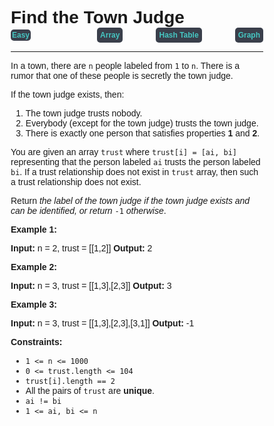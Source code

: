 
<style>
*{
    font-family: "Plus Jakarta Sans", sans-serif;
    padding: 0;
    margin: 0;
    box-sizing: border-box;
}
.diff{
    background: #3a3f4b;
    padding: 5px;
    width: max-content;
    border-radius: 5px;
    font-size: 12px;
    font-family: "Plus Jakarta Sans", sans-serif;
    font-weight: 700;
}
</style>

# Find the Town Judge

<div style="display: flex; justify-content: space-between; align-items: center">
<div class="diff" style="color: #46c6c2;padding: 2px; background-color: '#3a3f4b'; border-radius: 5px;">Easy</div>
<br>
<div class="diff" style="color: #46c6c2">Array</div>
<div class="diff" style="color: #46c6c2">Hash Table</div>
<div class="diff" style="color: #46c6c2">Graph</div>
</div>

---

In a town, there are `n` people labeled from `1` to `n`. There is a rumor that one of these people is secretly the town judge.

If the town judge exists, then:

1.  The town judge trusts nobody.
2.  Everybody (except for the town judge) trusts the town judge.
3.  There is exactly one person that satisfies properties **1** and **2**.

You are given an array `trust` where `trust[i] = [ai, bi]` representing that the person labeled `ai` trusts the person labeled `bi`. If a trust relationship does not exist in `trust` array, then such a trust relationship does not exist.

Return _the label of the town judge if the town judge exists and can be identified, or return_ `-1` _otherwise_.

**Example 1:**

**Input:** n = 2, trust = \[\[1,2\]\]
**Output:** 2

**Example 2:**

**Input:** n = 3, trust = \[\[1,3\],\[2,3\]\]
**Output:** 3

**Example 3:**

**Input:** n = 3, trust = \[\[1,3\],\[2,3\],\[3,1\]\]
**Output:** -1

**Constraints:**

*   `1 <= n <= 1000`
*   `0 <= trust.length <= 104`
*   `trust[i].length == 2`
*   All the pairs of `trust` are **unique**.
*   `ai != bi`
*   `1 <= ai, bi <= n`
